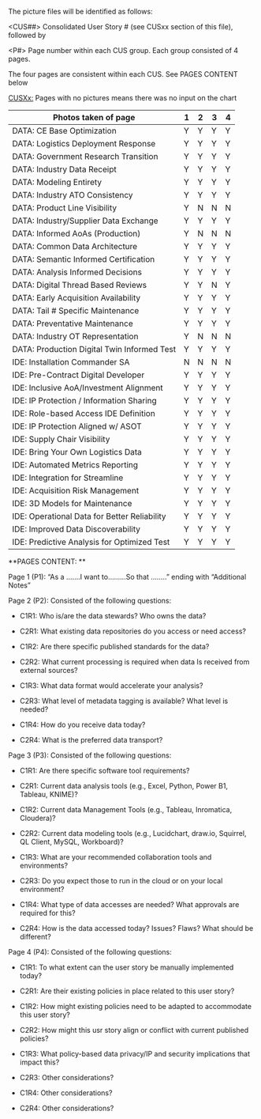 The picture files will be identified as follows:

\<CUS##\> Consolidated User Story \# (see CUSxx section of this file),
followed by

\<P#\> Page number within each CUS group. Each group consisted of 4
pages.

The four pages are consistent within each CUS. See PAGES CONTENT below

<u>CUSXx:</u> Pages with no pictures means there was no input on the
chart

| **Photos taken of page** | 1 | 2 | 3 | 4 |
|--------------------------|---|---|---|---|
| DATA: CE Base Optimization | Y | Y | Y | Y |  
| DATA: Logistics Deployment Response | Y | Y | Y | Y |  
| DATA: Government Research Transition | Y | Y | Y | Y |  
| DATA: Industry Data Receipt | Y | Y | Y | Y |  
| DATA: Modeling Entirety | Y | Y | Y | Y |  
| DATA: Industry ATO Consistency | Y | Y | Y | Y |  
| DATA: Product Line Visibility | Y | N | N | N |  
| DATA: Industry/Supplier Data Exchange | Y | Y | Y | Y |  
| DATA: Informed AoAs (Production) | Y | N | N | N |  
| DATA: Common Data Architecture | Y | Y | Y | Y |  
| DATA: Semantic Informed Certification | Y | Y | Y | Y |  
| DATA: Analysis Informed Decisions | Y | Y | Y | Y |  
| DATA: Digital Thread Based Reviews | Y | Y | N | Y |  
| DATA: Early Acquisition Availability | Y | Y | Y | Y |  
| DATA: Tail # Specific Maintenance | Y | Y | Y | Y |  
| DATA: Preventative Maintenance | Y | Y | Y | Y |  
| DATA: Industry OT Representation | Y | N | N | N |  
| DATA: Production Digital Twin Informed Test | Y | Y | Y | Y |  
| IDE: Installation Commander SA | N | N | N | N |  
| IDE: Pre-Contract Digital Developer | Y | Y | Y | Y |  
| IDE: Inclusive AoA/Investment Alignment | Y | Y | Y | Y |  
| IDE: IP Protection / Information Sharing | Y | Y | Y | Y |  
| IDE: Role-based Access IDE Definition | Y | Y | Y | Y |  
| IDE: IP Protection Aligned w/ ASOT | Y | Y | Y | Y |  
| IDE: Supply Chair Visibility | Y | Y | Y | Y |  
| IDE: Bring Your Own Logistics Data | Y | Y | Y | Y |  
| IDE: Automated Metrics Reporting | Y | Y | Y | Y |  
| IDE: Integration for Streamline | Y | Y | Y | Y |  
| IDE: Acquisition Risk Management | Y | Y | Y | Y |  
| IDE: 3D Models for Maintenance | Y | Y | Y | Y |  
| IDE: Operational Data for Better Reliability | Y | Y | Y | Y |  
| IDE: Improved Data Discoverability | Y | Y | Y | Y |  
| IDE: Predictive Analysis for Optimized Test | Y | Y | Y | Y |  

**PAGES CONTENT: **

Page 1 (P1): “As a …….I want to………So that ……..” ending with “Additional
Notes”

Page 2 (P2): Consisted of the following questions:

- C1R1: Who is/are the data stewards? Who owns the data?

- C2R1: What existing data repositories do you access or need access?

- C1R2: Are there specific published standards for the data?

- C2R2: What current processing is required when data Is received from
  external sources?

- C1R3: What data format would accelerate your analysis?

- C2R3: What level of metadata tagging is available? What level is
  needed?

- C1R4: How do you receive data today?

- C2R4: What is the preferred data transport?

Page 3 (P3): Consisted of the following questions:

- C1R1: Are there specific software tool requirements?

- C2R1: Current data analysis tools (e.g., Excel, Python, Power B1,
  Tableau, KNIME)?

- C1R2: Current data Management Tools (e.g., Tableau, Inromatica,
  Cloudera)?

- C2R2: Current data modeling tools (e.g., Lucidchart, draw.io,
  Squirrel, QL Client, MySQL, Workboard)?

- C1R3: What are your recommended collaboration tools and environments?

- C2R3: Do you expect those to run in the cloud or on your local
  environment?

- C1R4: What type of data accesses are needed? What approvals are
  required for this?

- C2R4: How is the data accessed today? Issues? Flaws? What should be
  different?

Page 4 (P4): Consisted of the following questions:

- C1R1: To what extent can the user story be manually implemented today?

- C2R1: Are their existing policies in place related to this user story?

- C1R2: How might existing policies need to be adapted to accommodate
  this user story?

- C2R2: How might this usr story align or conflict with current
  published policies?

- C1R3: What policy-based data privacy/IP and security implications that
  impact this?

- C2R3: Other considerations?

- C1R4: Other considerations?

- C2R4: Other considerations?

